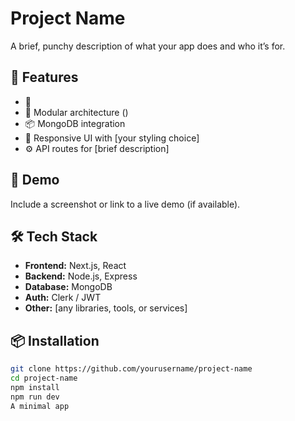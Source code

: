 # Project Name

A brief, punchy description of what your app does and who it’s for.

## 🚀 Features

- 🔐 
- 🧠 Modular architecture ()
- 📦 MongoDB integration
- 🎨 Responsive UI with [your styling choice]
- ⚙️ API routes for [brief description]

## 📸 Demo

Include a screenshot or link to a live demo (if available).

## 🛠️ Tech Stack

- **Frontend:** Next.js, React
- **Backend:** Node.js, Express
- **Database:** MongoDB
- **Auth:** Clerk / JWT
- **Other:** [any libraries, tools, or services]

## 📦 Installation

```bash
git clone https://github.com/yourusername/project-name
cd project-name
npm install
npm run dev
A minimal app
